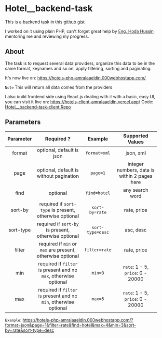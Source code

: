 # Hotel\_\_backend-task

This is a backend task in this [github gist](https://gist.github.com/ahmed3mar/483fa6bf1f5bdb8bf58f37fcd538d068)

I worked on it using plain PHP, can't forget great help by [Eng. Hoda Hussin](https://github.com/hodaa) mentoring me and reviewing my progress.

## About

The task is to request several data providers, organize this data to be in the same format, keynames and so on, apply filtering, sorting and paginating.

It's now live on: https://hotels-php-amralaaeldin.000webhostapp.com/

`Note` This will return all data comes from the providers

I also build frontend side using React.js dealing with it with a basic, easy UI, you can visit it live on: https://hotels-client-amralaaeldin.vercel.app/
Code: [Hotel\_\_backend-task-client Repo](https://github.com/amralaaeldin/Hotel__backend-task-client)

## Parameters

| Parameter |                            Required ?                            |     Example      |               Supported Values               |
| :-------: | :--------------------------------------------------------------: | :--------------: | :------------------------------------------: |
|  format   |                    optional, default is json                     |   `format=xml`   |                  json, xml                   |
|   page    |             optional, default is without pagination              |     `page=1`     | integer numbers, data is within 2 pages here |
|   find    |                             optional                             |   `find=hotel`   |               any search word                |
|  sort-by  |      required if `sort-type` is present, otherwise optional      |  `sort-by=rate`  |                 rate, price                  |
| sort-type |       required if `sort-by` is present, otherwise optional       | `sort-type=desc` |                  asc, desc                   |
|  filter   |    required if `min` or `max` are present, otherwise optional    |  `filter=rate`   |                 rate, price                  |
|    min    | required if `filter` is present and no `max`, otherwise optional |     `min=3`      |      `rate`: 1 - 5, `price`: 0 - 20000       |
|    max    | required if `filter` is present and no `min`, otherwise optional |     `max=5`      |      `rate`: 1 - 5, `price`: 0 - 20000       |

`Example`: https://hotels-php-amralaaeldin.000webhostapp.com/?format=json&page=1&filter=rate&find=hotel&max=4&min=3&sort-by=rate&sort-type=desc
